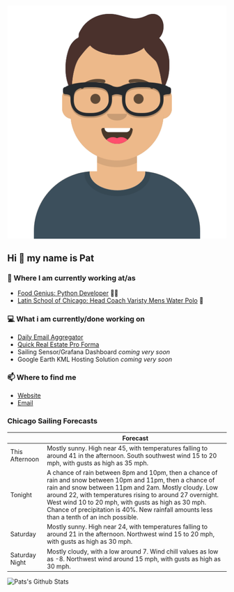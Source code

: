 [![Social banner for p-j-falconer](https://raw.githubusercontent.com/P-J-FALCONER/P-J-FALCONER/master/assets/avataaars.svg)](https://patfalconer.com/)
## Hi :wave: my name is Pat

### 💼 Where I am currently working at/as
- [Food Genius: Python Developer](https://getfoodgenius.com/) 🍔🐍
- [Latin School of Chicago: Head Coach Varisty Mens Water Polo](https://www.latinschool.org/) 🤽


### 💻 What i am currently/done working on
 - [Daily Email Aggregator](https://github.com/P-J-FALCONER/dott_daily_mail)
 - [Quick Real Estate Pro Forma](https://github.com/P-J-FALCONER/henry)
 - Sailing Sensor/Grafana Dashboard *coming very soon*
 - Google Earth KML Hosting Solution *coming very soon*

### 📫 Where to find me
 - [Website](https://patfalconer.com/)
 - [Email](mailto:patrick.j.falconer@gmail.com)


### Chicago Sailing Forecasts
|   | Forecast  |
|---|---|
| This Afternoon | Mostly sunny. High near 45, with temperatures falling to around 41 in the afternoon. South southwest wind 15 to 20 mph, with gusts as high as 35 mph. |
| Tonight | A chance of rain between 8pm and 10pm, then a chance of rain and snow between 10pm and 11pm, then a chance of rain and snow between 11pm and 2am. Mostly cloudy. Low around 22, with temperatures rising to around 27 overnight. West wind 10 to 20 mph, with gusts as high as 30 mph. Chance of precipitation is 40%. New rainfall amounts less than a tenth of an inch possible. |
| Saturday | Mostly sunny. High near 24, with temperatures falling to around 21 in the afternoon. Northwest wind 15 to 20 mph, with gusts as high as 30 mph. |
| Saturday Night | Mostly cloudy, with a low around 7. Wind chill values as low as -8. Northwest wind around 15 mph, with gusts as high as 30 mph. |

![Pats's Github Stats](https://github-readme-stats.vercel.app/api?username=p-j-falconer&show_icons=true&theme=radical)
